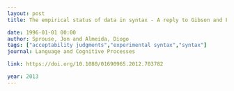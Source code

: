 ```yaml
---
layout: post
title: The empirical status of data in syntax - A reply to Gibson and Fedorenko

date: 1996-01-01 00:00
author: Sprouse, Jon and Almeida, Diogo
tags: ["acceptability judgments","experimental syntax","syntax"]
journal: Language and Cognitive Processes

link: https://doi.org/10.1080/01690965.2012.703782

year: 2013
---
```



